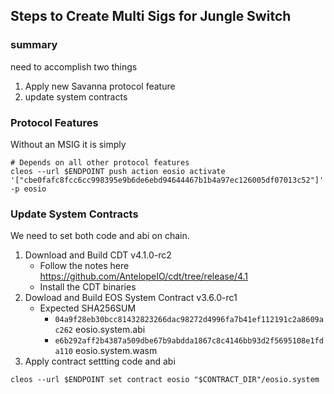 ## Steps to Create Multi Sigs for Jungle Switch

### summary
need to accomplish two things
1) Apply new Savanna protocol feature
2) update system contracts

### Protocol Features
 Without an MSIG it is simply
 ```
 # Depends on all other protocol features
 cleos --url $ENDPOINT push action eosio activate '["cbe0fafc8fcc6cc998395e9b6de6ebd94644467b1b4a97ec126005df07013c52"]' -p eosio
 ```

### Update System Contracts
We need to set both code and abi on chain.
1) Download and Build CDT v4.1.0-rc2
    - Follow the notes here https://github.com/AntelopeIO/cdt/tree/release/4.1
    - Install the CDT binaries
2) Dowload and Build EOS System Contract v3.6.0-rc1
    - Expected SHA256SUM
       - `04a9f28eb30bcc81432823266dac98272d4996fa7b41ef112191c2a8609ac262`  eosio.system.abi
       - `e6b292aff2b4387a509dbe67b9abdda1867c8c4146bb93d2f5695108e1fda110`  eosio.system.wasm
3) Apply contract settting code and abi
```
cleos --url $ENDPOINT set contract eosio "$CONTRACT_DIR"/eosio.system
```
